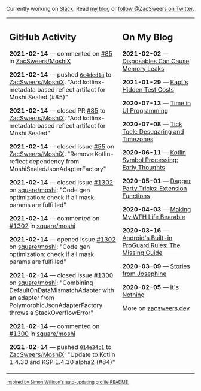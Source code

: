 Currently working on [Slack](https://slack.com/). Read [my blog](https://zacsweers.dev/) or [follow @ZacSweers on Twitter](https://twitter.com/ZacSweers).

<table><tr><td valign="top" width="60%">

## GitHub Activity
<!-- githubActivity starts -->
**2021-02-14** — commented on [#85](https://github.com/ZacSweers/MoshiX/pull/85#issuecomment-778827326) in [ZacSweers/MoshiX](https://api.github.com/repos/ZacSweers/MoshiX)

**2021-02-14** — pushed [`6c4ded1a`](https://github.com/ZacSweers/MoshiX/commit/6c4ded1ad6cf129a6bde11dbeabf409a5d763c34) to [ZacSweers/MoshiX](https://api.github.com/repos/ZacSweers/MoshiX): "Add kotlinx-metadata based reflect artifact for Moshi Sealed (#85)"

**2021-02-14** — closed PR [#85](https://api.github.com/repos/ZacSweers/MoshiX/pulls/85) to [ZacSweers/MoshiX](https://api.github.com/repos/ZacSweers/MoshiX): "Add kotlinx-metadata based reflect artifact for Moshi Sealed"

**2021-02-14** — closed issue [#55](https://api.github.com/repos/ZacSweers/MoshiX/issues/55) on [ZacSweers/MoshiX](https://api.github.com/repos/ZacSweers/MoshiX): "Remove Kotlin-reflect dependency from MoshiSealedJsonAdapterFactory"

**2021-02-14** — closed issue [#1302](https://api.github.com/repos/square/moshi/issues/1302) on [square/moshi](https://api.github.com/repos/square/moshi): "Code gen optimization: check if all mask params are fulfilled"

**2021-02-14** — commented on [#1302](https://github.com/square/moshi/issues/1302#issuecomment-778755582) in [square/moshi](https://api.github.com/repos/square/moshi)

**2021-02-14** — opened issue [#1302](https://api.github.com/repos/square/moshi/issues/1302) on [square/moshi](https://api.github.com/repos/square/moshi): "Code gen optimization: check if all mask params are fulfilled"

**2021-02-14** — closed issue [#1300](https://api.github.com/repos/square/moshi/issues/1300) on [square/moshi](https://api.github.com/repos/square/moshi): "Combining DefaultOnDataMismatchAdapter with an adapter from PolymorphicJsonAdapterFactory throws a StackOverflowError"

**2021-02-14** — commented on [#1300](https://github.com/square/moshi/issues/1300#issuecomment-778748467) in [square/moshi](https://api.github.com/repos/square/moshi)

**2021-02-14** — pushed [`014e34c1`](https://github.com/ZacSweers/MoshiX/commit/014e34c10563389c789fa2f6406ba4b2f1aaefb7) to [ZacSweers/MoshiX](https://api.github.com/repos/ZacSweers/MoshiX): "Update to Kotlin 1.4.30 and KSP 1.4.30 alpha2 (#84)"
<!-- githubActivity ends -->
</td><td valign="top" width="40%">

## On My Blog
<!-- blog starts -->
**2021-02-02** — [Disposables Can Cause Memory Leaks](https://www.zacsweers.dev/disposables-can-cause-memory-leaks/)

**2021-01-29** — [Kapt's Hidden Test Costs](https://www.zacsweers.dev/kapts-hidden-test-costs/)

**2020-07-13** — [Time in UI Programming](https://www.zacsweers.dev/time-in-ui/)

**2020-07-08** — [Tick Tock: Desugaring and Timezones](https://www.zacsweers.dev/ticktock-desugaring-timezones/)

**2020-06-11** — [Kotlin Symbol Processing: Early Thoughts](https://www.zacsweers.dev/kotlin-symbol-processor-early-thoughts/)

**2020-05-01** — [Dagger Party Tricks: Extension Functions](https://www.zacsweers.dev/dagger-party-tricks-extension-functions/)

**2020-04-03** — [Making My WFH Life Bearable](https://www.zacsweers.dev/making-wfh-life-bearable/)

**2020-03-16** — [Android's Built-in ProGuard Rules: The Missing Guide](https://www.zacsweers.dev/android-proguard-rules/)

**2020-03-09** — [Stories from Josephine](https://www.zacsweers.dev/stories-from-josephine/)

**2020-02-05** — [It's Nothing](https://www.zacsweers.dev/its-nothing/)
<!-- blog ends -->
More on [zacsweers.dev](https://zacsweers.dev/)
</td></tr></table>

<sub><a href="https://simonwillison.net/2020/Jul/10/self-updating-profile-readme/">Inspired by Simon Willison's auto-updating profile README.</a></sub>